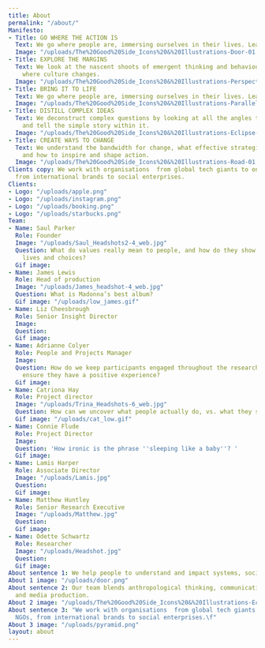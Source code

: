 ```yaml
---
title: About
permalink: "/about/"
Manifesto:
- Title: GO WHERE THE ACTION IS
  Text: We go where people are, immersing ourselves in their lives. Learning by doing.
  Image: "/uploads/The%20Good%20Side_Icons%20&%20Illustrations-Door-01.png"
- Title: EXPLORE THE MARGINS
  Text: We look at the nascent shoots of emergent thinking and behaviour. Exploring
    where culture changes.
  Image: "/uploads/The%20Good%20Side_Icons%20&%20Illustrations-Perspective-01.png"
- Title: BRING IT TO LIFE
  Text: We go where people are, immersing ourselves in their lives. Learning by doing.
  Image: "/uploads/The%20Good%20Side_Icons%20&%20Illustrations-Parallels-01.png"
- Title: DISTILL COMPLEX IDEAS
  Text: We deconstruct complex questions by looking at all the angles to discover
    and tell the simple story within it.
  Image: "/uploads/The%20Good%20Side_Icons%20&%20Illustrations-Eclipse-01-5d4516.png"
- Title: CREATE WAYS TO CHANGE
  Text: We understand the bandwidth for change, what effective strategies require
    and how to inspire and shape action.
  Image: "/uploads/The%20Good%20Side_Icons%20&%20Illustrations-Road-01.png"
Clients copy: We work with organisations  from global tech giants to one woman NGOs,
  from international brands to social enterprises.
Clients:
- Logo: "/uploads/apple.png"
- Logo: "/uploads/instagram.png"
- Logo: "/uploads/booking.png"
- Logo: "/uploads/starbucks.png"
Team:
- Name: Saul Parker
  Role: Founder
  Image: "/uploads/Saul_Headshots2-4_web.jpg"
  Question: What do values really mean to people, and how do they show up in their
    lives and choices?
  Gif image: 
- Name: James Lewis
  Role: Head of production
  Image: "/uploads/James_headshot-4_web.jpg"
  Question: What is Madonna’s best album?
  Gif image: "/uploads/low_james.gif"
- Name: Liz Cheesbrough
  Role: Senior Insight Director
  Image: 
  Question: 
  Gif image: 
- Name: Adrianne Colyer
  Role: People and Projects Manager
  Image: 
  Question: How do we keep participants engaged throughout the research process and
    ensure they have a positive experience?
  Gif image: 
- Name: Catriona Hay
  Role: Project director
  Image: "/uploads/Trina_Headshots-6_web.jpg"
  Question: How can we uncover what people actually do, vs. what they say they do?
  Gif image: "/uploads/cat_low.gif"
- Name: Connie Flude
  Role: Project Director
  Image: 
  Question: 'How ironic is the phrase ''sleeping like a baby''? '
  Gif image: 
- Name: Lamis Harper
  Role: Associate Director
  Image: "/uploads/Lamis.jpg"
  Question: 
  Gif image: 
- Name: Matthew Huntley
  Role: Senior Research Executive
  Image: "/uploads/Matthew.jpg"
  Question: 
  Gif image: 
- Name: Odette Schwartz
  Role: Researcher
  Image: "/uploads/Headshot.jpg"
  Question: 
  Gif image: 
About sentence 1: We help people to understand and impact systems, society and culture.
About 1 image: "/uploads/door.png"
About sentence 2: Our team blends anthropological thinking, communications expertise
  and media production.
About 2 image: "/uploads/The%20Good%20Side_Icons%20&%20Illustrations-Eclipse-01.png"
About sentence 3: "We work with organisations  from global tech giants to one woman
  NGOs, from international brands to social enterprises.\f"
About 3 image: "/uploads/pyramid.png"
layout: about
---
```


